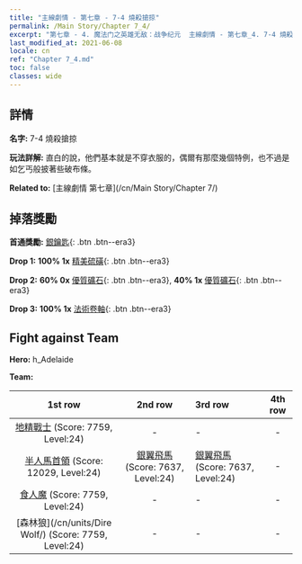 ```yaml
---
title: "主線劇情 - 第七章 - 7-4 燒殺搶掠"
permalink: /Main Story/Chapter 7_4/
excerpt: "第七章 - 4. 魔法门之英雄无敌：战争纪元  主線劇情 - 第七章_4. 7-4 燒殺搶掠"
last_modified_at: 2021-06-08
locale: cn
ref: "Chapter 7_4.md"
toc: false
classes: wide
---
```


## 詳情

 **名字:** 7-4 燒殺搶掠

 **玩法詳解:** 直白的說，他們基本就是不穿衣服的，偶爾有那麼幾個特例，也不過是如乞丐般披著些破布條。

 **Related to:** [主線劇情 第七章](/cn/Main Story/Chapter 7/)

## 掉落獎勵

 **首通獎勵:** [銀鑰匙](/cn/Items/con_693/){: .btn .btn--era3}

 **Drop 1:** **100% 1x** [精美硫磺](/cn/Items/mat_22/){: .btn .btn--era3}

 **Drop 2:** **60% 0x** [優質礦石](/cn/Items/mat_12/){: .btn .btn--era3}, **40% 1x** [優質礦石](/cn/Items/mat_12/){: .btn .btn--era3}

 **Drop 3:** **100% 1x** [法術卷軸](/cn/Items/con_694/){: .btn .btn--era3}


## Fight against Team
 **Hero:** h_Adelaide

 **Team:**


  | 1st row | 2nd row | 3rd row | 4th row |
  |:----:|:----:|:----|:----:|
  | [地精戰士](/cn/units/Goblin/) (Score: 7759, Level:24)  | - | - | - |
  | [半人馬首領](/cn/units/Centaur/) (Score: 12029, Level:24)  | [銀翼飛馬](/cn/units/Pegasus/) (Score: 7637, Level:24)  | [銀翼飛馬](/cn/units/Pegasus/) (Score: 7637, Level:24)  | - |
  | [食人魔](/cn/units/Ogre/) (Score: 7759, Level:24)  | - | - | - |
  | [森林狼](/cn/units/Dire Wolf/) (Score: 7759, Level:24)  | - | - | - |


